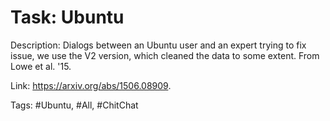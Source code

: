 Task: Ubuntu
=============
Description: Dialogs between an Ubuntu user and an expert trying to fix issue, we use the V2 version, which cleaned the data to some extent. From Lowe et al. '15.

Link: https://arxiv.org/abs/1506.08909.

Tags: #Ubuntu, #All, #ChitChat
